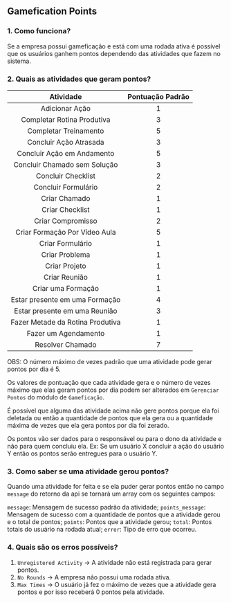 ## Gamefication Points

### 1. Como funciona?

Se a empresa possui gameficação e está com uma rodada ativa é possível que os usuários ganhem pontos dependendo das atividades que fazem no sistema.

### 2. Quais as atividades que geram pontos?

|            Atividade             | Pontuação Padrão |
| :------------------------------: | :--------------: |
|          Adicionar Ação          |        1         |
|    Completar Rotina Produtiva    |        3         |
|      Completar Treinamento       |        5         |
|      Concluir Ação Atrasada      |        3         |
|    Concluir Ação em Andamento    |        5         |
|   Concluir Chamado sem Solução   |        3         |
|        Concluir Checklist        |        2         |
|       Concluir Formulário        |        2         |
|          Criar Chamado           |        1         |
|         Criar Checklist          |        1         |
|        Criar Compromisso         |        2         |
|  Criar Formação Por Vídeo Aula   |        5         |
|         Criar Formulário         |        1         |
|          Criar Problema          |        1         |
|          Criar Projeto           |        1         |
|          Criar Reunião           |        1         |
|        Criar uma Formação        |        1         |
|  Estar presente em uma Formação  |        4         |
|  Estar presente em uma Reunião   |        3         |
| Fazer Metade da Rotina Produtiva |        1         |
|       Fazer um Agendamento       |        1         |
|         Resolver Chamado         |        7         |

OBS: O número máximo de vezes padrão que uma atividade pode gerar pontos por dia é 5.

Os valores de pontuação que cada atividade gera e o número de vezes máximo que elas geram pontos por dia podem ser alterados em `Gerenciar Pontos` do módulo de `Gameficação`.

É possível que alguma das atividade acima não gere pontos porque ela foi deletada ou então a quantidade de pontos que ela gera ou a quantidade máxima de vezes que ela gera pontos por dia foi zerado.

Os pontos vão ser dados para o responsável ou para o dono da atividade e não para quem concluiu ela. Ex: Se um usuário X concluir a ação do usuário Y então os pontos serão entregues para o usuário Y.

### 3. Como saber se uma atividade gerou pontos?

Quando uma atividade for feita e se ela puder gerar pontos então no campo `message` do retorno da api se tornará um array com os seguintes campos:

`message`: Mensagem de sucesso padrão da atividade;
`points_message`: Mensagem de sucesso com a quantidade de pontos que a atividade gerou e o total de pontos;
`points`: Pontos que a atividade gerou;
`total`: Pontos totais do usuário na rodada atual;
`error`: Tipo de erro que ocorreu.

### 4. Quais são os erros possíveis?

1.  `Unregistered Activity` -> A atividade não está registrada para gerar pontos.
2.  `No Rounds` -> A empresa não possui uma rodada ativa.
3.  `Max Times` -> O usuário já fez o máximo de vezes que a atividade gera pontos e por isso receberá 0 pontos pela atividade.
